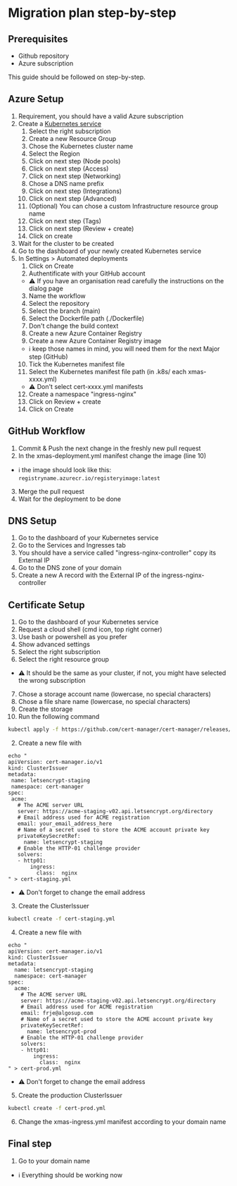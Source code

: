 # Migration plan step-by-step

## Prerequisites
- Github repository
- Azure subscription

This guide should be followed on step-by-step.

## Azure Setup

1. Requirement, you should have a valid Azure subscription
2. Create a [Kubernetes service](https://portal.azure.com/#view/HubsExtension/BrowseResource/resourceType/Microsoft.ContainerService%2FmanagedClusters)
    1. Select the right subscription
    2. Create a new Resource Group
    3. Chose the Kubernetes cluster name
    4. Select the Region
    5. Click on next step (Node pools)
    6. Click on next step (Access)
    7. Click on next step (Networking)
    8. Chose a DNS name prefix
    9. Click on next step (Integrations)
    10. Click on next step (Advanced)
    11. (Optional) You can chose a custom Infrastructure resource group name
    12. Click on next step (Tags)
    13. Click on next step (Review + create)
    14. Click on create
3. Wait for the cluster to be created
4. Go to the dashboard of your newly created Kubernetes service
5. In Settings > Automated deployments
    1. Click on Create
    2. Authentificate with your GitHub account
    - :warning: If you have an organisation read carefully the instructions on the dialog page
    3. Name the workflow
    4. Select the repository
    5. Select the branch (main)
    6. Select the Dockerfile path (./Dockerfile)
    7. Don't change the build context
    8. Create a new Azure Container Registry
    9. Create a new Azure Container Registry image
    - :information_source: keep those names in mind, you will need them for the next Major step (GitHub)
    10. Tick the Kubernetes manifest file
    11. Select the Kubernetes manifest file path (in .k8s/ each xmas-xxxx.yml)
    - :warning: Don't select cert-xxxx.yml manifests
    12. Create a namespace "ingress-nginx"
    13. Click on Review + create
    14. Click on Create

## GitHub Workflow
1. Commit & Push the next change in the freshly new pull request
2. In the xmas-deployment.yml manifest change the image (line 10)
- :information_source: the image should look like this: `registryname.azurecr.io/registeryimage:latest`
3. Merge the pull request
4. Wait for the deployment to be done

## DNS Setup
1. Go to the dashboard of your Kubernetes service
2. Go to the Services and Ingresses tab
3. You should have a service called "ingress-nginx-controller" copy its External IP
4. Go to the DNS zone of your domain
5. Create a new A record with the External IP of the ingress-nginx-controller

## Certificate Setup
1. Go to the dashboard of your Kubernetes service
2. Request a cloud shell (cmd icon, top right corner)
3. Use bash or powershell as you prefer
4. Show advanced settings
5. Select the right subscription
6. Select the right resource group
- :warning: It should be the same as your cluster, if not, you might have selected the wrong subscription
7. Chose a storage account name (lowercase, no special characters)
8. Chose a file share name (lowercase, no special characters)
9. Create the storage
10. Run the following command
```bash
kubectl apply -f https://github.com/cert-manager/cert-manager/releases/download/v1.10.1/cert-manager.yaml
```
2. Create a new file with
```
echo "
apiVersion: cert-manager.io/v1
kind: ClusterIssuer
metadata:
 name: letsencrypt-staging
 namespace: cert-manager
spec:
 acme:
   # The ACME server URL
   server: https://acme-staging-v02.api.letsencrypt.org/directory
   # Email address used for ACME registration
   email: your_email_address_here
   # Name of a secret used to store the ACME account private key
   privateKeySecretRef:
     name: letsencrypt-staging
   # Enable the HTTP-01 challenge provider
   solvers:
   - http01:
       ingress:
         class:  nginx
" > cert-staging.yml
```
- :warning: Don't forget to change the email address
3. Create the ClusterIssuer
```bash
kubectl create -f cert-staging.yml
```
4. Create a new file with
```
echo "
apiVersion: cert-manager.io/v1
kind: ClusterIssuer
metadata:
  name: letsencrypt-staging
  namespace: cert-manager
spec:
  acme:
    # The ACME server URL
    server: https://acme-staging-v02.api.letsencrypt.org/directory
    # Email address used for ACME registration
    email: frje@algosup.com
    # Name of a secret used to store the ACME account private key
    privateKeySecretRef:
      name: letsencrypt-prod
    # Enable the HTTP-01 challenge provider
    solvers:
    - http01:
        ingress:
          class:  nginx
" > cert-prod.yml
```
- :warning: Don't forget to change the email address
5. Create the production ClusterIssuer
```bash
kubectl create -f cert-prod.yml
```
6. Change the xmas-ingress.yml manifest according to your domain name

## Final step
1. Go to your domain name
- :information_source: Everything should be working now